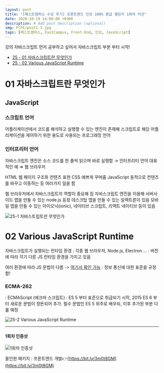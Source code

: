 ```yaml
---
layout: post
title: "[패스트캠퍼스 수강 후기] 프론트엔드 인강 100% 환급 챌린지 1회차 미션"
date: 2020-10-19 14:00:00 +0300
description: # Add post description (optional)
img: FCFE/post1-3.jpg
tags: [패스트캠퍼스, FastCampus, Front-End, 인강, JavaScript]
---
```


강의
자바스크립트 먼저 공부하고 싶어서 자바스크립트 부분 부터 시작!

- [25 - 01 자바스크립트란 무엇인가](#01-자바스크립트란-무엇인가)
- [25 - 02 Various JavaScript Runtime](#02-Various-JavaScript-Runtime)


# 01 자바스크립트란 무엇인가

## JavaScript

### 스크립트 언어
어플리케이션에서 코드를 해석하고 실행할 수 있는 엔진이 존재해 스크립트로 해당 어플리케이션을 제어하기 위한 용도로 사용되는 프로그래밍 언어

### 인터프리터 언어
자바스크립트 엔진은 소스 코드를 한 줄씩 읽으며 바로 실행함 → 인터프리터 언어 
대표적인 예 ⇒ 웹 브라우저

HTML 웹 페이지 구조화 컨텐츠 표현
CSS 예쁘게 꾸며줌
JavaScript 동적으로 컨텐츠를 바꾸고 이동하는 등 여러가지 일을 함

웹 브라우저에서 자바스크립트의 역할이 중요해 짐
자바스크립트 엔진을 이용해 서버사이드 앱을 만들 수 있는 node.js 등장
데스크탑 앱을 만들 수 있는 일렉트론이 있음
모바일 앱을 만들 수 있는 아이오닉(ionic), 네이티브 스크립트, 리액트 네이티브 등이 있음

![25-1 자바스트립트란 무엇인가]({{site.baseurl}}/assets/img/FCFE/post1-1.png)

# 02 Various JavaScript Runtime

자바스크립트가 실행되는 런타임 환경
: 각종 웹 브라우저, Node.js, Electron ...
: 버전에 따라 각기 다른 JS 런타임 환경을 가지고 있음


여러 환경에 따라 JS 문법이 다름 -> [여기서 확인 가능](https://www.ecma-international.org/)
: 정보 통신에 대한 표준을 규정함!

### ECMA-262
: ECMAScript (에크마 스크립트)
: ES 5 부터 표준으로 취급되기 시작, 2015 ES 6 부터 새로운 문법이 정돈되어 추가.
필수 문법인 ES 5 위주로 배우되, 이후 추가된 부분 다룰 예정

![25-2 Various JavaScript Runtime]({{site.baseurl}}/assets/img/FCFE/post1-2.png)

*****

#### 1회차 인증샷
![1회차 인증샷]({{site.baseurl}}/assets/img/FCFE/post1-3.jpg)

올인원 패키지 : 프론트엔드 개발👉[https://bit.ly/3m0t8GM](https://bit.ly/3m0t8GM)